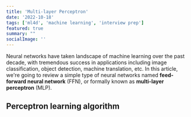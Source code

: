 ```yaml
---
title: 'Multi-layer Perceptron'
date: '2022-10-18'
tags: ['ml4d', 'machine learning', 'interview prep']
featured: true
summary: ""
socialImage: ''
---
```


Neural networks have taken landscape of machine learning over the past decade, with tremendous success in applications including image classification, object detection, machine translation, etc. In this article, we're going to review a simple type of neural networks named **feed-forward neural network** (FFN), or formally known as **multi-layer perceptron** (MLP).

## Perceptron learning algorithm

